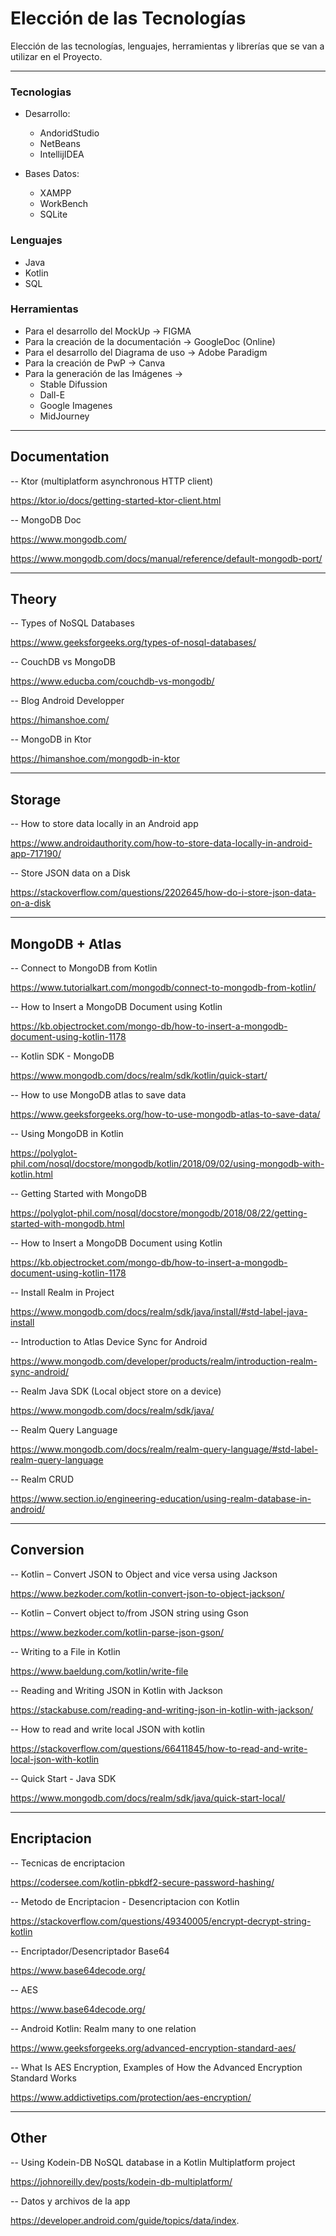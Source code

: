 # Elección de las Tecnologías

Elección de las tecnologías, lenguajes, herramientas y librerías que se van a utilizar en el Proyecto.

---

### Tecnologias

- Desarrollo:

  - AndoridStudio
  - NetBeans
  - IntellijIDEA

- Bases Datos:
  - XAMPP
  - WorkBench
  - SQLite

### Lenguajes

- Java
- Kotlin
- SQL

### Herramientas

- Para el desarrollo del MockUp → FIGMA
- Para la creación de la documentación → GoogleDoc (Online)
- Para el desarrollo del Diagrama de uso → Adobe Paradigm
- Para la creación de PwP → Canva
- Para la generación de las Imágenes →
  - Stable Difussion
  - Dall-E
  - Google Imagenes
  - MidJourney

---

## Documentation

-- Ktor (multiplatform asynchronous HTTP client)

https://ktor.io/docs/getting-started-ktor-client.html

-- MongoDB Doc

https://www.mongodb.com/

https://www.mongodb.com/docs/manual/reference/default-mongodb-port/

---

## Theory

-- Types of NoSQL Databases

https://www.geeksforgeeks.org/types-of-nosql-databases/

-- CouchDB vs MongoDB

https://www.educba.com/couchdb-vs-mongodb/

-- Blog Android Developper

https://himanshoe.com/

-- MongoDB in Ktor

https://himanshoe.com/mongodb-in-ktor

---

## Storage

-- How to store data locally in an Android app

https://www.androidauthority.com/how-to-store-data-locally-in-android-app-717190/

-- Store JSON data on a Disk

https://stackoverflow.com/questions/2202645/how-do-i-store-json-data-on-a-disk

---

## MongoDB + Atlas

-- Connect to MongoDB from Kotlin

https://www.tutorialkart.com/mongodb/connect-to-mongodb-from-kotlin/

-- How to Insert a MongoDB Document using Kotlin

https://kb.objectrocket.com/mongo-db/how-to-insert-a-mongodb-document-using-kotlin-1178

-- Kotlin SDK - MongoDB

https://www.mongodb.com/docs/realm/sdk/kotlin/quick-start/

-- How to use MongoDB atlas to save data

https://www.geeksforgeeks.org/how-to-use-mongodb-atlas-to-save-data/

-- Using MongoDB in Kotlin

https://polyglot-phil.com/nosql/docstore/mongodb/kotlin/2018/09/02/using-mongodb-with-kotlin.html

-- Getting Started with MongoDB

https://polyglot-phil.com/nosql/docstore/mongodb/2018/08/22/getting-started-with-mongodb.html

-- How to Insert a MongoDB Document using Kotlin

https://kb.objectrocket.com/mongo-db/how-to-insert-a-mongodb-document-using-kotlin-1178

-- Install Realm in Project

https://www.mongodb.com/docs/realm/sdk/java/install/#std-label-java-install

-- Introduction to Atlas Device Sync for Android

https://www.mongodb.com/developer/products/realm/introduction-realm-sync-android/

-- Realm Java SDK (Local object store on a device)

https://www.mongodb.com/docs/realm/sdk/java/

-- Realm Query Language

https://www.mongodb.com/docs/realm/realm-query-language/#std-label-realm-query-language

-- Realm CRUD

https://www.section.io/engineering-education/using-realm-database-in-android/

---

## Conversion

-- Kotlin – Convert JSON to Object and vice versa using Jackson

https://www.bezkoder.com/kotlin-convert-json-to-object-jackson/

-- Kotlin – Convert object to/from JSON string using Gson

https://www.bezkoder.com/kotlin-parse-json-gson/

-- Writing to a File in Kotlin

https://www.baeldung.com/kotlin/write-file

-- Reading and Writing JSON in Kotlin with Jackson

https://stackabuse.com/reading-and-writing-json-in-kotlin-with-jackson/

-- How to read and write local JSON with kotlin

https://stackoverflow.com/questions/66411845/how-to-read-and-write-local-json-with-kotlin

-- Quick Start - Java SDK

https://www.mongodb.com/docs/realm/sdk/java/quick-start-local/

---

## Encriptacion

-- Tecnicas de encriptacion

https://codersee.com/kotlin-pbkdf2-secure-password-hashing/

-- Metodo de Encriptacion - Desencriptacion con Kotlin

https://stackoverflow.com/questions/49340005/encrypt-decrypt-string-kotlin

-- Encriptador/Desencriptador Base64

https://www.base64decode.org/

-- AES

https://www.base64decode.org/

-- Android Kotlin: Realm many to one relation

https://www.geeksforgeeks.org/advanced-encryption-standard-aes/

-- What Is AES Encryption, Examples of How the Advanced Encryption Standard Works

https://www.addictivetips.com/protection/aes-encryption/

---

## Other

-- Using Kodein-DB NoSQL database in a Kotlin Multiplatform project

https://johnoreilly.dev/posts/kodein-db-multiplatform/

-- Datos y archivos de la app

https://developer.android.com/guide/topics/data/index.
